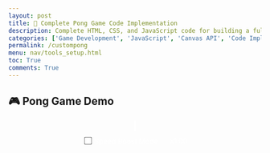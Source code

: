 ```yaml
---
layout: post
title: 🏓 Complete Pong Game Code Implementation
description: Complete HTML, CSS, and JavaScript code for building a fully functional 2-player Pong game
categories: ['Game Development', 'JavaScript', 'Canvas API', 'Code Implementation']
permalink: /custompong
menu: nav/tools_setup.html
toc: True
comments: True
---
```


## 🎮 Pong Game Demo

<div class="game-canvas-container" style="text-align:center;">
  <canvas id="pongCanvas" width="800" height="500"></canvas>
  <br>
  <button id="restartBtn">Restart Game</button>

  <!-- SpeedBoostMode controls -->
  <div id="controls" style="margin-top:12px;">
    <label style="color:#fff; user-select:none;">
      <input type="checkbox" id="boostToggle"> Speed Boost Mode
    </label>
    <span id="boostStatus" style="color:#fff; margin-left:12px;">x1.00</span>
  </div>
</div>

<style>
  .game-canvas-container { margin-top: 20px; }
  #pongCanvas { border: 2px solid #fff; background: #000; }
  #restartBtn {
    display: none; margin-top: 15px; padding: 10px 20px; font-size: 18px;
    border: none; border-radius: 6px; background: #4caf50; color: white; cursor: pointer;
  }
  #restartBtn:hover { background: #45a049; }
  #controls { display: inline-flex; align-items: center; gap: 12px; }
  #controls input { transform: scale(1.2); cursor: pointer; }
  #controls label { cursor: pointer; }
</style>

<script>
const canvas = document.getElementById('pongCanvas');
const ctx = canvas.getContext('2d');

const paddleWidth = 8, paddleHeight = 80;   // FINAL paddles
let player1Y = (canvas.height - paddleHeight) / 2;
let player2Y = (canvas.height - paddleHeight) / 2;
const paddleSpeed = 7;

let ballX, ballY, ballSpeedX, ballSpeedY, ballRadius = 10;
let ballColor = "#fff";

let player1Score = 0, player2Score = 0;
const winningScore = 10;
let gameOver = false;

const restartBtn = document.getElementById('restartBtn');

// SpeedBoost
const boostToggle = document.getElementById('boostToggle');
const boostStatus = document.getElementById('boostStatus');

const HITS_PER_BOOST = 3;
const BOOST_FACTOR = 1.10;
const MAX_SPEED = 18;

let hitCount = 0;
let speedMultiplier = 1;

// Anti "yo-yo" fix
const MIN_X_SPEED = 2.0;
function enforceMinXSpeed() {
  if (Math.abs(ballSpeedX) < MIN_X_SPEED) {
    const dir = (ballSpeedX === 0 ? (Math.random() < 0.5 ? -1 : 1) : Math.sign(ballSpeedX));
    ballSpeedX = dir * MIN_X_SPEED;
  }
}

// UI helpers
function updateBoostStatus() { boostStatus.textContent = "x" + speedMultiplier.toFixed(2); }
function clampSpeed() {
  const s = Math.hypot(ballSpeedX, ballSpeedY);
  if (s > MAX_SPEED) { const k = MAX_SPEED / s; ballSpeedX *= k; ballSpeedY *= k; }
}

// Boost flash
let boostFlashFrames = 0, boostFlashX = 0, boostFlashY = 0;

function applySpeedBoostIfNeeded() {
  if (boostToggle.checked && hitCount > 0 && hitCount % HITS_PER_BOOST === 0) {
    ballSpeedX *= BOOST_FACTOR; ballSpeedY *= BOOST_FACTOR;
    speedMultiplier *= BOOST_FACTOR; clampSpeed(); enforceMinXSpeed(); updateBoostStatus();
    boostFlashFrames = 30; boostFlashX = ballX; boostFlashY = ballY;
  }
}
function resetSpeedTracking(){ hitCount=0; speedMultiplier=1; updateBoostStatus(); }

// localStorage
function loadSettings(){
  const raw = localStorage.getItem('pong.settings'); if(!raw) return;
  try{ const cfg = JSON.parse(raw); boostToggle.checked = !!cfg.boostEnabled; }catch(e){}
}
function saveSettings(){ const cfg={boostEnabled:boostToggle.checked}; localStorage.setItem('pong.settings', JSON.stringify(cfg)); }
boostToggle.addEventListener('change', ()=>{ saveSettings(); updateBoostStatus(); });

class Paddle {
  constructor(x, y, width, height, speed) {
    this.x = x;
    this.y = y;
    this.width = width;
    this.height = height;
    this.speed = speed;
  }

  draw(ctx) {
    ctx.fillStyle = "#fff";
    ctx.fillRect(this.x, this.y, this.width, this.height);
  }

  moveUp() {
    if (this.y > 0) this.y -= this.speed;
  }

  moveDown(canvasHeight) {
    if (this.y + this.height < canvasHeight) this.y += this.speed;
  }

  reset(y) {
    this.y = y;
  }
}

// Core Game
function initBall() {
  ballX = canvas.width/2; ballY = canvas.height/2;
  ballSpeedX = Math.random() > 0.5 ? 5 : -5;
  ballSpeedY = (Math.random() * 4) - 2;
  ballColor = getRandomColor();
  enforceMinXSpeed();
  if (boostToggle.checked) resetSpeedTracking();
  boostFlashFrames = 0;
}

function drawRect(x,y,w,h,c){ ctx.fillStyle=c; ctx.fillRect(x,y,w,h); }
function drawCircle(x,y,r,c){ ctx.fillStyle=c; ctx.beginPath(); ctx.arc(x,y,r,0,Math.PI*2,false); ctx.closePath(); ctx.fill(); }
function drawText(text,x,y,c="white"){ ctx.fillStyle=c; ctx.font="30px Arial"; ctx.fillText(text,x,y); }

function draw() {
  drawRect(0, 0, canvas.width, canvas.height, "#000");
  drawRect(0, player1Y, paddleWidth, paddleHeight, "#fff");
  drawRect(canvas.width - paddleWidth, player2Y, paddleWidth, paddleHeight, "#fff");
  drawCircle(ballX, ballY, ballRadius, ballColor);

  drawText(player1Score, canvas.width/4, 50);
  drawText(player2Score, 3*canvas.width/4, 50);

  if(gameOver) {
    drawText("Game Over", canvas.width/2 - 80, canvas.height/2 - 20, "red");
    drawText(player1Score >= winningScore ? "Player 1 Wins!" : "Player 2 Wins!", canvas.width/2 - 120, canvas.height/2 + 20, "yellow");
  }

  // Boost flash
  if (boostFlashFrames > 0) {
    const a = boostFlashFrames / 30;
    ctx.save(); ctx.globalAlpha = a; ctx.fillStyle = "cyan"; ctx.font = "20px Arial";
    ctx.fillText("+10%", boostFlashX - 16, boostFlashY - 16 - (30 - boostFlashFrames) * 0.5);
    ctx.restore(); boostFlashFrames--;
  }
}

function update() {
  if (gameOver) return;
  ballX += ballSpeedX; ballY += ballSpeedY;

  if (ballY + ballRadius > canvas.height || ballY - ballRadius < 0) ballSpeedY = -ballSpeedY;

  // Left paddle (tamer gain = 0.2)
  if (ballX - ballRadius < paddleWidth && ballY > player1Y && ballY < player1Y + paddleHeight) {
    ballSpeedX = -ballSpeedX;
    const deltaY = ballY - (player1Y + paddleHeight/2);
    ballSpeedY = deltaY * 0.2;
    ballColor = getRandomColor();
    ballSpeedX *= 1.02; hitCount++; applySpeedBoostIfNeeded(); enforceMinXSpeed();
  }
  // Right paddle (0.3 gain)
  if (ballX + ballRadius > canvas.width - paddleWidth && ballY > player2Y && ballY < player2Y + paddleHeight) {
    ballSpeedX = -ballSpeedX;
    const deltaY = ballY - (player2Y + paddleHeight/2);
    ballSpeedY = deltaY * 0.3;
    ballColor = getRandomColor();
    ballSpeedX *= 1.02; hitCount++; applySpeedBoostIfNeeded(); enforceMinXSpeed();
  }

  if (ballX - ballRadius < 0) {
    player2Score++; if (player2Score >= winningScore){ gameOver = true; restartBtn.style.display = "inline-block"; }
    initBall();
  } else if (ballX + ballRadius > canvas.width) {
    player1Score++; if (player1Score >= winningScore){ gameOver = true; restartBtn.style.display = "inline-block"; }
    initBall();
  }
}

// Controls
const keys={}; document.addEventListener("keydown",e=>keys[e.key]=true); document.addEventListener("keyup",e=>keys[e.key]=false);
function handleInput(){
  if(keys["w"] && player1Y > 0) player1Y -= paddleSpeed;
  if(keys["s"] && player1Y + paddleHeight < canvas.height) player1Y += paddleSpeed;
  if(keys["i"] && player2Y > 0) player2Y -= paddleSpeed;
  if(keys["k"] && player2Y + paddleHeight < canvas.height) player2Y += paddleSpeed;
}

function gameLoop(){ update(); handleInput(); draw(); requestAnimationFrame(gameLoop); }

restartBtn.addEventListener("click", () => {
  player1Score = 0; player2Score = 0;
  player1Y = (canvas.height - paddleHeight) / 2;
  player2Y = (canvas.height - paddleHeight) / 2;
  gameOver = false; restartBtn.style.display = "none";
  initBall();
});

function getRandomColor(){ const L="0123456789ABCDEF"; let c="#"; for(let i=0;i<6;i++) c+=L[Math.floor(Math.random()*16)]; return c; }

// Boot
loadSettings();
updateBoostStatus();
initBall();
gameLoop();
</script>


